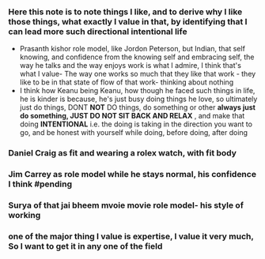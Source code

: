 ### Here this note is to note things I like, and to derive why I like those things, what exactly I value in that, by identifying that I can lead more such directional intentional life
- Prasanth kishor role model, like Jordon Peterson, but Indian, that self knowing, and confidence from the knowing self and embracing self, the way he talks and the way enjoys work is what I admire, I think that's what I value- The way one works so much that they like that work - they like to be in that state of flow of that work- thinking about nothing
- I think how Keanu being Keanu, how though he faced such things in life, he is kinder is because, he's just busy doing things he love, so ultimately just do things, DONT **NOT** DO things, do something or other **always just do something, JUST DO NOT SIT BACK AND RELAX** , and make that doing  **INTENTIONAL** i.e. the doing is taking in the direction you want to go, and be honest with yourself while doing, before doing, after doing
 ###  Daniel Craig as fit and wearing a rolex watch, with fit body
 ### Jim Carrey as role model while he stays normal, his confidence I think #pending 
 ### Surya of that jai bheem mvoie movie role model- his style of working 
 ### one of the major thing I value is expertise, I value it very much, So I want to get it in any one of the field
 


